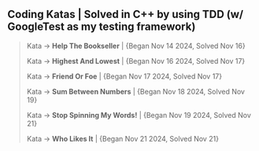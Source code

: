 ## Coding Katas | Solved in C++ by using TDD (w/ GoogleTest as my testing framework)


> Kata -> **Help The Bookseller** | {Began Nov 14 2024, Solved Nov 16}
> 
> Kata -> **Highest And Lowest** | {Began Nov 16 2024, Solved Nov 17}
>
> Kata -> **Friend Or Foe** | {Began Nov 17 2024, Solved Nov 17}
>
> Kata -> **Sum Between Numbers** | {Began Nov 18 2024, Solved Nov 19}
>
> Kata -> **Stop Spinning My Words!** | {Began Nov 19 2024, Solved Nov 21}
>
> Kata -> **Who Likes It** | {Began Nov 21 2024, Solved Nov 21}
